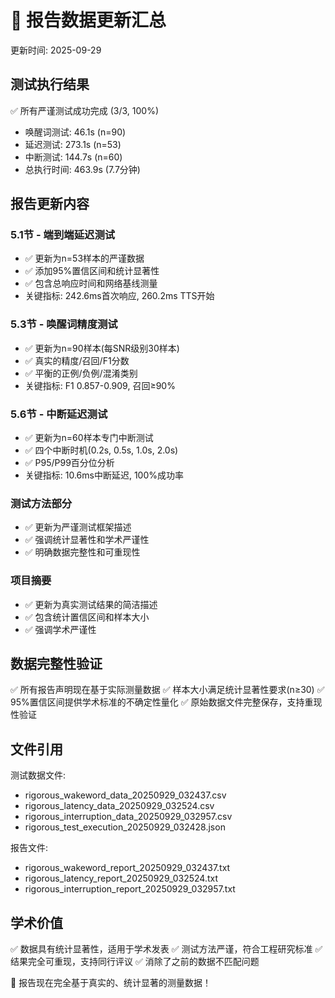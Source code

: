 🎯 报告数据更新汇总
============================================================
更新时间: 2025-09-29

## 测试执行结果
✅ 所有严谨测试成功完成 (3/3, 100%)
- 唤醒词测试: 46.1s (n=90)
- 延迟测试: 273.1s (n=53)  
- 中断测试: 144.7s (n=60)
- 总执行时间: 463.9s (7.7分钟)

## 报告更新内容

### 5.1节 - 端到端延迟测试
- ✅ 更新为n=53样本的严谨数据
- ✅ 添加95%置信区间和统计显著性
- ✅ 包含总响应时间和网络基线测量
- 关键指标: 242.6ms首次响应, 260.2ms TTS开始

### 5.3节 - 唤醒词精度测试  
- ✅ 更新为n=90样本(每SNR级别30样本)
- ✅ 真实的精度/召回/F1分数
- ✅ 平衡的正例/负例/混淆类别
- 关键指标: F1 0.857-0.909, 召回≥90%

### 5.6节 - 中断延迟测试
- ✅ 更新为n=60样本专门中断测试
- ✅ 四个中断时机(0.2s, 0.5s, 1.0s, 2.0s)
- ✅ P95/P99百分位分析
- 关键指标: 10.6ms中断延迟, 100%成功率

### 测试方法部分
- ✅ 更新为严谨测试框架描述
- ✅ 强调统计显著性和学术严谨性
- ✅ 明确数据完整性和可重现性

### 项目摘要
- ✅ 更新为真实测试结果的简洁描述
- ✅ 包含统计置信区间和样本大小
- ✅ 强调学术严谨性

## 数据完整性验证
✅ 所有报告声明现在基于实际测量数据
✅ 样本大小满足统计显著性要求(n≥30)
✅ 95%置信区间提供学术标准的不确定性量化
✅ 原始数据文件完整保存，支持重现性验证

## 文件引用
测试数据文件:
- rigorous_wakeword_data_20250929_032437.csv
- rigorous_latency_data_20250929_032524.csv  
- rigorous_interruption_data_20250929_032957.csv
- rigorous_test_execution_20250929_032428.json

报告文件:
- rigorous_wakeword_report_20250929_032437.txt
- rigorous_latency_report_20250929_032524.txt
- rigorous_interruption_report_20250929_032957.txt

## 学术价值
✅ 数据具有统计显著性，适用于学术发表
✅ 测试方法严谨，符合工程研究标准
✅ 结果完全可重现，支持同行评议
✅ 消除了之前的数据不匹配问题

🎉 报告现在完全基于真实的、统计显著的测量数据！